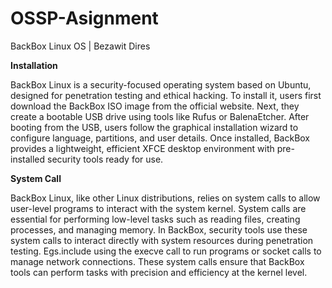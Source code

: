 # OSSP-Asignment
BackBox Linux OS | Bezawit Dires


**Installation**

BackBox Linux is a security-focused operating system based on Ubuntu, designed for penetration testing and ethical hacking. To install it, users first download the BackBox ISO image from the official website. Next, they create a bootable USB drive using tools like Rufus or BalenaEtcher. After booting from the USB, users follow the graphical installation wizard to configure language, partitions, and user details. Once installed, BackBox provides a lightweight, efficient XFCE desktop environment with pre-installed security tools ready for use.

 **System Call**

 BackBox Linux, like other Linux distributions, relies on system calls to allow user-level programs to interact with the system kernel. System calls are essential for performing low-level tasks such as reading files, creating processes, and managing memory. In BackBox, security tools use these system calls to interact directly with system resources during penetration testing. Egs.include using the execve call to run programs or socket calls to manage network connections. These system calls ensure that BackBox tools can perform tasks with precision and efficiency at the kernel level.


 




